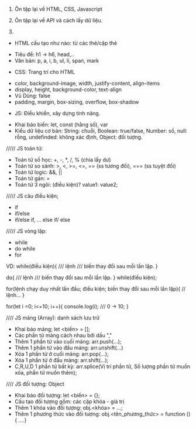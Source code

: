 1. Ôn tập lại về HTML, CSS, Javascript
2. Ôn tập lại về API và cách lấy dữ liệu.


1.
- HTML cấu tạo như nào: từ các thẻ/cặp thẻ
+ Tiêu đề: h1 -> h6, head,..
+ Văn bản: p, a, i, b, ul, li, span, mark


- CSS: Trang trí cho HTML
+ color, background-image, width, justify-content, align-items
+ display, height, background-color, text-align
+ Vũ Dũng: false
+ padding, margin, box-sizing, overflow, box-shadow

- JS: Điều khiển, xây dựng tính năng.
+ Khai báo biến: let, const (hằng số), var 
+ Kiểu dữ liệu cơ bản: String: chuỗi, Boolean: true/false, Number: số, null: rỗng, undefinded: không xác định, Object: đối tượng.

///// JS toán tử: 
+ Toán tử số học: +, -, *, /, % (chia lấy dư)
+ Toán tử so sánh: >, <, >=, <=, == (ss tương đối), === (ss tuyệt đối)
+ Toán tử logic: &&, ||
+ Toán tử gán: =
+ Toán tử 3 ngôi: (điều kiện)? value1: value2; 

///// JS câu điều kiện;
+ if
+ if/else
+ if/else if, ... else if/ else


///// JS vòng lặp:
+ while
+ do while
+ for

VD:
while(điều kiện){
    /// lệnh
    /// biến thay đổi sau mỗi lần lặp.
}

do{
    /// lệnh
    /// biến thay đổi sau mỗi lần lặp.
}
while(điều kiện);


for(lệnh chạy duy nhất lần đầu; điều kiện; biến thay đổi sau mỗi lần lặp){
    // lệnh...
}

for(let i =0; i<=10; i++){
    console.log(i); /// 0 -> 10;
}

//// JS mảng (Array): danh sách lưu trữ
+ Khai báo mảng; let <biến> = [];
+ Các phần tử mảng cách nhau bởi dấu ","
+ Thêm 1 phần tử vào cuối mảng: arr.push(...);
+ Thêm 1 phần tử vào đầu mảng: arr.unshift(...)
+ Xóa 1 phần tử ở cuối mảng: arr.pop(...);
+ Xóa 1 phần tử ở đầu mảng: arr.shift(...);
+ C,R,U,D 1 phần tử bất kỳ: arr.splice(Vị trí phần tử, Số lượng phần tử muốn xóa, phần tử muốn thêm);


//// JS đối tượng: Object
+ Khai báo đối tượng: let <biến> = {};
+ Cấu tạo đối tượng gồm: các cặp khóa - giá trị
+ Thêm 1 khóa vào đối tượng: obj.<khóa> = ...;
+ Thêm 1 phương thức vào đối tượng: obj.<tên_phương_thức> = function (){ ....}